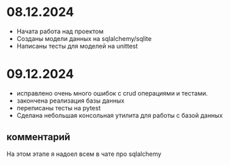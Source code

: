# 08.12.2024

- Начата работа над проектом
- Созданы модели данных на sqlalchemy/sqlite
- Написаны тесты для моделей на unittest

# 09.12.2024

- исправлено очень много ошибок с crud операциями и тестами.
- закончена реализация базы данных
- переписаны тесты на pytest
- Сделана небольшая консольная утилита для работы с базой данных

## комментарий

На этом этапе я надоел всем в чате про sqlalchemy

